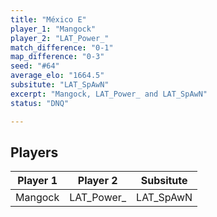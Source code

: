 ```yaml
---
title: "México E"
player_1: "Mangock"
player_2: "LAT_Power_"
match_difference: "0-1"
map_difference: "0-3"
seed: "#64"
average_elo: "1664.5"
subsitute: "LAT_SpAwN"
excerpt: "Mangock, LAT_Power_ and LAT_SpAwN"
status: "DNQ"

---
```

## Players

| Player 1 | Player 2 | Subsitute |
| -- | -- | -- |
| Mangock | LAT_Power_ | LAT_SpAwN |

